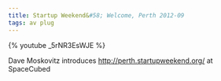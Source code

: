 ```yaml
---
title: Startup Weekend&#58; Welcome, Perth 2012-09
tags: av plug
---
```


{% youtube _5rNR3EsWJE %}

<!--more-->
Dave Moskovitz introduces http://perth.startupweekend.org/ at SpaceCubed
